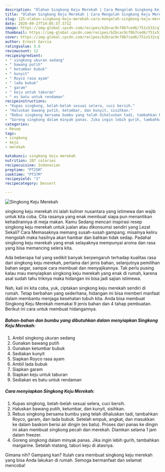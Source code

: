 ```yaml
---
description: "Olahan Singkong Keju Merekah | Cara Mengolah Singkong Keju Merekah Yang Bisa Manjain Lidah"
title: "Olahan Singkong Keju Merekah | Cara Mengolah Singkong Keju Merekah Yang Bisa Manjain Lidah"
slug: 125-olahan-singkong-keju-merekah-cara-mengolah-singkong-keju-merekah-yang-bisa-manjain-lidah
date: 2020-09-27T14:05:57.571Z
image: https://img-global.cpcdn.com/recipes/b2bcac9cf8b7ced6/751x532cq70/singkong-keju-merekah-foto-resep-utama.jpg
thumbnail: https://img-global.cpcdn.com/recipes/b2bcac9cf8b7ced6/751x532cq70/singkong-keju-merekah-foto-resep-utama.jpg
cover: https://img-global.cpcdn.com/recipes/b2bcac9cf8b7ced6/751x532cq70/singkong-keju-merekah-foto-resep-utama.jpg
author: Ernest Garcia
ratingvalue: 3.6
reviewcount: 12
recipeingredient:
- " singkong ukuran sedang"
- " bawang putih"
- " ketumbar bubuk"
- " kunyit"
- " Royco rasa ayam"
- " lada bubuk"
- " garam"
- " keju untuk taburan"
- " es batu untuk rendaman"
recipeinstructions:
- "Kupas singkong, belah-belah sesuai selera, cuci bersih."
- "Haluskan bawang putih, ketumbar, dan kunyit, sisihkan."
- "Rebus singkong bersama bumbu yang telah dihaluskan tadi, tambahkan Royco, garam, dan lada bubuk. Setelah empuk, angkat, dan masukkan ke dalam baskom berisi air dingin (es batu). Proses dari panas ke dingin ini akan membuat singkong pecah dan merekah. Diamkan selama 1 jam dalam freezer."
- "Goreng singkong dalam minyak panas. Jika ingin lebih gurih, tambahkan margarine. Setelah matang, taburi keju di atasnya."
categories:
- Resep
tags:
- singkong
- keju
- merekah

katakunci: singkong keju merekah 
nutrition: 207 calories
recipecuisine: Indonesian
preptime: "PT25M"
cooktime: "PT37M"
recipeyield: "3"
recipecategory: Dessert

---
```



![Singkong Keju Merekah](https://img-global.cpcdn.com/recipes/b2bcac9cf8b7ced6/751x532cq70/singkong-keju-merekah-foto-resep-utama.jpg)


singkong keju merekah ini ialah kuliner nusantara yang istimewa dan wajib untuk kita coba. Cita rasanya yang enak membuat siapa pun menantikan kehadirannya di meja makan.
Kamu Sedang mencari inspirasi resep singkong keju merekah untuk jualan atau dikonsumsi sendiri yang Lezat Sekali? Cara Memasaknya memang susah-susah gampang. misalnya keliru mengolah maka hasilnya akan hambar dan bahkan tidak sedap. Padahal singkong keju merekah yang enak selayaknya mempunyai aroma dan rasa yang bisa memancing selera kita.

Ada beberapa hal yang sedikit banyak berpengaruh terhadap kualitas rasa dari singkong keju merekah, pertama dari jenis bahan, selanjutnya pemilihan bahan segar, sampai cara membuat dan menyajikannya. Tak perlu pusing kalau mau menyiapkan singkong keju merekah yang enak di rumah, karena asal sudah tahu triknya maka hidangan ini bisa jadi sajian istimewa.




Nah, kali ini kita coba, yuk, ciptakan singkong keju merekah sendiri di rumah. Tetap berbahan yang sederhana, hidangan ini bisa memberi manfaat dalam membantu menjaga kesehatan tubuh kita. Anda bisa membuat Singkong Keju Merekah memakai 9 jenis bahan dan 4 tahap pembuatan. Berikut ini cara untuk membuat hidangannya.

<!--inarticleads1-->

##### Bahan-bahan dan bumbu yang dibutuhkan dalam menyiapkan Singkong Keju Merekah:

1. Ambil  singkong ukuran sedang
1. Gunakan  bawang putih
1. Gunakan  ketumbar bubuk
1. Sediakan  kunyit
1. Siapkan  Royco rasa ayam
1. Ambil  lada bubuk
1. Siapkan  garam
1. Siapkan  keju untuk taburan
1. Sediakan  es batu untuk rendaman




<!--inarticleads2-->

##### Cara menyiapkan Singkong Keju Merekah:

1. Kupas singkong, belah-belah sesuai selera, cuci bersih.
1. Haluskan bawang putih, ketumbar, dan kunyit, sisihkan.
1. Rebus singkong bersama bumbu yang telah dihaluskan tadi, tambahkan Royco, garam, dan lada bubuk. Setelah empuk, angkat, dan masukkan ke dalam baskom berisi air dingin (es batu). Proses dari panas ke dingin ini akan membuat singkong pecah dan merekah. Diamkan selama 1 jam dalam freezer.
1. Goreng singkong dalam minyak panas. Jika ingin lebih gurih, tambahkan margarine. Setelah matang, taburi keju di atasnya.




Gimana nih? Gampang kan? Itulah cara membuat singkong keju merekah yang bisa Anda lakukan di rumah. Semoga bermanfaat dan selamat mencoba!
